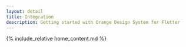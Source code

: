 ```yaml
---
layout: detail
title: Integration
description: Getting started with Orange Design System for Flutter
---
```


{% include_relative home_content.md %}
